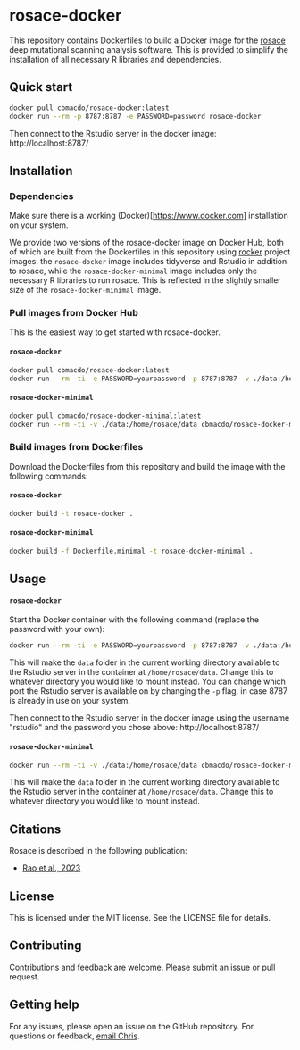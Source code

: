 # rosace-docker

This repository contains Dockerfiles to build a Docker image for the [rosace](https://github.com/pimentellab/rosace)
deep mutational scanning analysis software. This is provided to simplify the installation of all necessary R libraries and dependencies.

## Quick start

```bash
docker pull cbmacdo/rosace-docker:latest
docker run --rm -p 8787:8787 -e PASSWORD=password rosace-docker
```

Then connect to the Rstudio server in the docker image: http://localhost:8787/

## Installation

### Dependencies

Make sure there is a working (Docker)[https://www.docker.com] installation on your system.

We provide two versions of the rosace-docker image on Docker Hub, both of which are built from
the Dockerfiles in this repository using [rocker](https://github.com/rocker-org/rocker) project
images. the `rosace-docker` image includes tidyverse and Rstudio in addition to rosace,
while the `rosace-docker-minimal` image includes only the necessary R libraries to run rosace. This is
reflected in the slightly smaller size of the `rosace-docker-minimal` image.

### Pull images from Docker Hub
This is the easiest way to get started with rosace-docker.

#### `rosace-docker`
```bash
docker pull cbmacdo/rosace-docker:latest
docker run --rm -ti -e PASSWORD=yourpassword -p 8787:8787 -v ./data:/home/rosace/data cbmacdo/rosace-docker
```

#### `rosace-docker-minimal`
```bash
docker pull cbmacdo/rosace-docker-minimal:latest
docker run --rm -ti -v ./data:/home/rosace/data cbmacdo/rosace-docker-minimal
```

### Build images from Dockerfiles
Download the Dockerfiles from this repository and build the image with the following commands:

#### `rosace-docker`
```bash
docker build -t rosace-docker .
```

#### `rosace-docker-minimal`
```bash
docker build -f Dockerfile.minimal -t rosace-docker-minimal .
```

## Usage
#### `rosace-docker`
Start the Docker container with the following command (replace the password with your own):

```bash
docker run --rm -ti -e PASSWORD=yourpassword -p 8787:8787 -v ./data:/home/rosace/data cbmacdo/rosace-docker
```

This will make the `data` folder in the current working directory available to the Rstudio server in the container at `/home/rosace/data`.
Change this to whatever directory you would like to mount instead. You can change which port the Rstudio server is
available on by changing the `-p` flag, in case 8787 is already in use on your system.

Then connect to the Rstudio server in the docker image using the username "rstudio" and
the password you chose above: http://localhost:8787/

#### `rosace-docker-minimal`
```bash
docker run --rm -ti -v ./data:/home/rosace/data cbmacdo/rosace-docker-minimal
```
This will make the `data` folder in the current working directory available to the Rstudio server in the container at `/home/rosace/data`.
Change this to whatever directory you would like to mount instead.

## Citations
Rosace is described in the following publication:

* [Rao et al., 2023](https://www.biorxiv.org/content/10.1101/2023.10.24.562292v1)

## License

This is licensed under the MIT license. See the LICENSE file for details.

## Contributing

Contributions and feedback are welcome. Please submit an issue or pull request.

## Getting help

For any issues, please open an issue on the GitHub repository. For
questions or feedback, [email Chris](https://www.wcoyotelab.com/members/).